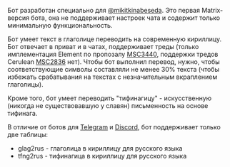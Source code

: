Бот разработан специально для [@mikitkinabeseda](https://t.me/mikitkinabeseda). Это первая Matrix-версия бота, она не поддерживает настроек чата и содержит только минимальную функциональность.

Бот умеет текст в глаголице переводить на современную кириллицу. Бот отвечает в приват и в чатах, поддерживает треды (только имплементация Element по пропозалу [MSC3440](https://github.com/matrix-org/matrix-doc/pull/3440), поддержки тредов Cerulean [MSC2836](https://github.com/matrix-org/matrix-doc/pull/2836) нет). Чтобы бот выполнил перевод, нужно, чтобы соответствующие символы составляли не менее 30% текста (чтобы избежать срабатывания на текстах с незначительным вкраплением глаголицы).

Кроме того, бот умеет переводить "тифинагицу" - искусственную (никогда не существовавшую у славян) письменность на основе тифинага.

В отличие от ботов для [Telegram](help-telegram.md) и [Discord](help-discord.md), бот поддерживает только две таблицы:

- glag2rus - глаголица в кириллицу для русского языка
- tfng2rus - тифинагица в кириллицу для русского языка
